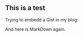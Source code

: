 ## This is a test

Trying to embedd a Gist in my blog:

<script src="https://gist.github.com/qpgmr-de/4e31d8033d58a39d63c69b09f54caba9.js"></script>

And here is MarkDown again.
